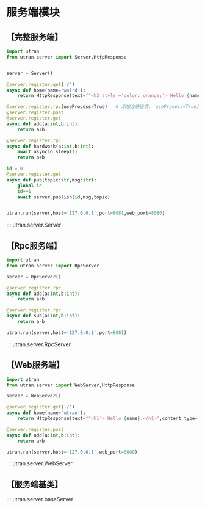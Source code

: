
# 服务端模块


## 【完整服务端】
```python title='RpcServer使用示例'
import utran
from utran.server import Server,HttpResponse


server = Server()

@server.register.get('/')
async def home(name='wolrd'):
    return HttpResponse(text=f"<h3 style ='color: orange;'> Hello {name}.</h3>",content_type='text/html')

@server.register.rpc(useProcess=True)   # 添加注册选项， useProcess=True为在子进程中执行
@server.register.post
@server.register.get
async def add(a:int,b:int):
    return a+b

@server.register.rpc
async def hardwork(a:int,b:int):
    await asyncio.sleep(1)
    return a+b

id = 0
@server.register.get
async def pub(topic:str,msg:str):
    global id
    id+=1
    await server.publish(id,msg,topic)


utran.run(server,host='127.0.0.1',port=8081,web_port=8080)

```
::: utran.server.Server






## 【Rpc服务端】
```python title='RpcServer使用示例'
import utran
from utran.server import RpcServer

server = RpcServer()

@server.register.rpc
async def add(a:int,b:int):
    return a+b

@server.register.rpc
async def sub(a:int,b:int):
    return a-b

utran.run(server,host='127.0.0.1',port=8081)

```
::: utran.server.RpcServer





## 【Web服务端】
```python title='WebServer使用示例'
import utran
from utran.server import WebServer,HttpResponse

server = WebServer()

@server.register.get('/')
async def home(name='utran'):
    return HttpResponse(text=f"<h1'> Hello {name}.</h1>",content_type='text/html')

@server.register.post
async def add(a:int,b:int):
    return a+b

utran.run(server,host='127.0.0.1',web_port=8080)
```
::: utran.server.WebServer




## 【服务端基类】
::: utran.server.baseServer